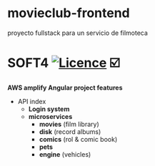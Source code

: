 # movieclub-frontend
proyecto fullstack para un servicio de filmoteca
# SOFT4 [![Licence](https://img.shields.io/badge/licence-Apache%20Licence%20%282.0%29-blue.svg)](https://www.apache.org/licenses/LICENSE-2.0) :ballot_box_with_check:
**AWS amplify Angular project features** 
- API index 
  - **Login system** 
  - **microservices**
     - **movies** (film library) <br>
     - **disk** (record albums)<br>
     - **comics** (rol & comic book)<br>
     - **pets** <br>
     - **engine** (vehicles)<br>
